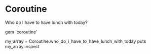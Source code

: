 # Coroutine

Who do I have to have lunch with today?

gem 'coroutine'

my_array = Coroutine.who_do_i_have_to_have_lunch_with_today
puts my_array.inspect
